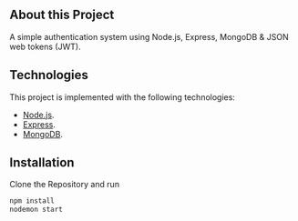 ## About this Project

A simple authentication system using Node.js, Express, MongoDB & JSON web tokens (JWT).

## Technologies

This project is implemented with the following technologies:

-   [Node.js](https://nodejs.org/en/).
-   [Express](https://expressjs.com/).
-   [MongoDB](https://www.mongodb.com/).

## Installation

Clone the Repository and run

```bash
npm install
nodemon start
```
